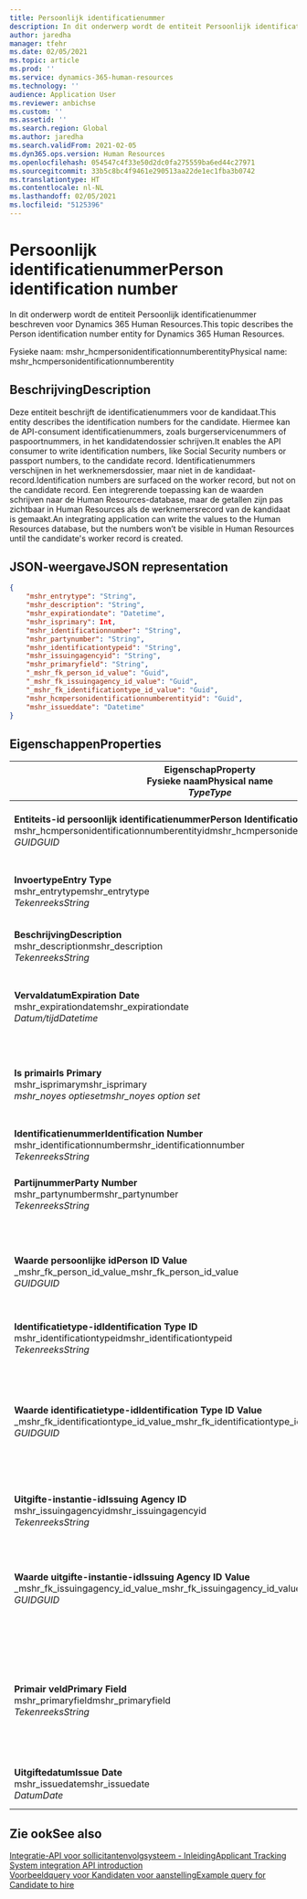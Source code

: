 ```yaml
---
title: Persoonlijk identificatienummer
description: In dit onderwerp wordt de entiteit Persoonlijk identificatienummer beschreven voor Dynamics 365 Human Resources.
author: jaredha
manager: tfehr
ms.date: 02/05/2021
ms.topic: article
ms.prod: ''
ms.service: dynamics-365-human-resources
ms.technology: ''
audience: Application User
ms.reviewer: anbichse
ms.custom: ''
ms.assetid: ''
ms.search.region: Global
ms.author: jaredha
ms.search.validFrom: 2021-02-05
ms.dyn365.ops.version: Human Resources
ms.openlocfilehash: 054547c4f33e50d2dc0fa275559ba6ed44c27971
ms.sourcegitcommit: 33b5c8bc4f9461e290513aa22de1ec1fba3b0742
ms.translationtype: HT
ms.contentlocale: nl-NL
ms.lasthandoff: 02/05/2021
ms.locfileid: "5125396"
---
```

# <a name="person-identification-number"></a><span data-ttu-id="864eb-103">Persoonlijk identificatienummer</span><span class="sxs-lookup"><span data-stu-id="864eb-103">Person identification number</span></span>

<span data-ttu-id="864eb-104">In dit onderwerp wordt de entiteit Persoonlijk identificatienummer beschreven voor Dynamics 365 Human Resources.</span><span class="sxs-lookup"><span data-stu-id="864eb-104">This topic describes the Person identification number entity for Dynamics 365 Human Resources.</span></span>

<span data-ttu-id="864eb-105">Fysieke naam: mshr_hcmpersonidentificationnumberentity</span><span class="sxs-lookup"><span data-stu-id="864eb-105">Physical name: mshr_hcmpersonidentificationnumberentity</span></span>

## <a name="description"></a><span data-ttu-id="864eb-106">Beschrijving</span><span class="sxs-lookup"><span data-stu-id="864eb-106">Description</span></span>

<span data-ttu-id="864eb-107">Deze entiteit beschrijft de identificatienummers voor de kandidaat.</span><span class="sxs-lookup"><span data-stu-id="864eb-107">This entity describes the identification numbers for the candidate.</span></span> <span data-ttu-id="864eb-108">Hiermee kan de API-consument identificatienummers, zoals burgerservicenummers of paspoortnummers, in het kandidatendossier schrijven.</span><span class="sxs-lookup"><span data-stu-id="864eb-108">It enables the API consumer to write identification numbers, like Social Security numbers or passport numbers, to the candidate record.</span></span> <span data-ttu-id="864eb-109">Identificatienummers verschijnen in het werknemersdossier, maar niet in de kandidaat-record.</span><span class="sxs-lookup"><span data-stu-id="864eb-109">Identification numbers are surfaced on the worker record, but not on the candidate record.</span></span> <span data-ttu-id="864eb-110">Een integrerende toepassing kan de waarden schrijven naar de Human Resources-database, maar de getallen zijn pas zichtbaar in Human Resources als de werknemersrecord van de kandidaat is gemaakt.</span><span class="sxs-lookup"><span data-stu-id="864eb-110">An integrating application can write the values to the Human Resources database, but the numbers won’t be visible in Human Resources until the candidate's worker record is created.</span></span>

## <a name="json-representation"></a><span data-ttu-id="864eb-111">JSON-weergave</span><span class="sxs-lookup"><span data-stu-id="864eb-111">JSON representation</span></span>

```json
{
    "mshr_entrytype": "String",
    "mshr_description": "String",
    "mshr_expirationdate": "Datetime",
    "mshr_isprimary": Int,
    "mshr_identificationnumber": "String",
    "mshr_partynumber": "String",
    "mshr_identificationtypeid": "String",
    "mshr_issuingagencyid": "String",
    "mshr_primaryfield": "String",
    "_mshr_fk_person_id_value": "Guid",
    "_mshr_fk_issuingagency_id_value": "Guid",
    "_mshr_fk_identificationtype_id_value": "Guid",
    "mshr_hcmpersonidentificationnumberentityid": "Guid",
    "mshr_issueddate": "Datetime"
}
```

## <a name="properties"></a><span data-ttu-id="864eb-112">Eigenschappen</span><span class="sxs-lookup"><span data-stu-id="864eb-112">Properties</span></span>

| <span data-ttu-id="864eb-113">Eigenschap</span><span class="sxs-lookup"><span data-stu-id="864eb-113">Property</span></span><br><span data-ttu-id="864eb-114">**Fysieke naam**</span><span class="sxs-lookup"><span data-stu-id="864eb-114">**Physical name**</span></span><br><span data-ttu-id="864eb-115">**_Type_**</span><span class="sxs-lookup"><span data-stu-id="864eb-115">**_Type_**</span></span> | <span data-ttu-id="864eb-116">Gebruiken</span><span class="sxs-lookup"><span data-stu-id="864eb-116">Use</span></span> | <span data-ttu-id="864eb-117">Beschrijving</span><span class="sxs-lookup"><span data-stu-id="864eb-117">Description</span></span> |
| --- | --- | --- |
| <span data-ttu-id="864eb-118">**Entiteits-id persoonlijk identificatienummer**</span><span class="sxs-lookup"><span data-stu-id="864eb-118">**Person Identification Number Entity ID**</span></span><br><span data-ttu-id="864eb-119">mshr_hcmpersonidentificationnumberentityid</span><span class="sxs-lookup"><span data-stu-id="864eb-119">mshr_hcmpersonidentificationnumberentityid</span></span><br><span data-ttu-id="864eb-120">*GUID*</span><span class="sxs-lookup"><span data-stu-id="864eb-120">*GUID*</span></span> | <span data-ttu-id="864eb-121">Alleen-lezen</span><span class="sxs-lookup"><span data-stu-id="864eb-121">Read-only</span></span><br><span data-ttu-id="864eb-122">Vereist</span><span class="sxs-lookup"><span data-stu-id="864eb-122">Required</span></span><br><span data-ttu-id="864eb-123">Door systeem gegenereerd</span><span class="sxs-lookup"><span data-stu-id="864eb-123">System-generated</span></span> | <span data-ttu-id="864eb-124">Unieke primaire id voor het persoonlijk identificatienummerrecord.</span><span class="sxs-lookup"><span data-stu-id="864eb-124">Unique primary identifier for the person identification number record.</span></span> |
| <span data-ttu-id="864eb-125">**Invoertype**</span><span class="sxs-lookup"><span data-stu-id="864eb-125">**Entry Type**</span></span><br><span data-ttu-id="864eb-126">mshr_entrytype</span><span class="sxs-lookup"><span data-stu-id="864eb-126">mshr_entrytype</span></span><br><span data-ttu-id="864eb-127">*Tekenreeks*</span><span class="sxs-lookup"><span data-stu-id="864eb-127">*String*</span></span> | <span data-ttu-id="864eb-128">Lezen-schrijven</span><span class="sxs-lookup"><span data-stu-id="864eb-128">Read-write</span></span><br><span data-ttu-id="864eb-129">Optioneel</span><span class="sxs-lookup"><span data-stu-id="864eb-129">Optional</span></span> | <span data-ttu-id="864eb-130">Vrije waarde om te verwijzen naar het type vermelding voor het identificatienummer.</span><span class="sxs-lookup"><span data-stu-id="864eb-130">Free value to reference the type of entry for the identification number.</span></span> |
| <span data-ttu-id="864eb-131">**Beschrijving**</span><span class="sxs-lookup"><span data-stu-id="864eb-131">**Description**</span></span><br><span data-ttu-id="864eb-132">mshr_description</span><span class="sxs-lookup"><span data-stu-id="864eb-132">mshr_description</span></span><br><span data-ttu-id="864eb-133">*Tekenreeks*</span><span class="sxs-lookup"><span data-stu-id="864eb-133">*String*</span></span> | <span data-ttu-id="864eb-134">Lezen-schrijven</span><span class="sxs-lookup"><span data-stu-id="864eb-134">Read-write</span></span><br><span data-ttu-id="864eb-135">Optioneel</span><span class="sxs-lookup"><span data-stu-id="864eb-135">Optional</span></span> | <span data-ttu-id="864eb-136">De omschrijving van het identificatienummer.</span><span class="sxs-lookup"><span data-stu-id="864eb-136">The description of the identification number.</span></span> |
| <span data-ttu-id="864eb-137">**Vervaldatum**</span><span class="sxs-lookup"><span data-stu-id="864eb-137">**Expiration Date**</span></span><br><span data-ttu-id="864eb-138">mshr_expirationdate</span><span class="sxs-lookup"><span data-stu-id="864eb-138">mshr_expirationdate</span></span><br><span data-ttu-id="864eb-139">*Datum/tijd*</span><span class="sxs-lookup"><span data-stu-id="864eb-139">*Datetime*</span></span> | <span data-ttu-id="864eb-140">Lezen-schrijven</span><span class="sxs-lookup"><span data-stu-id="864eb-140">Read-write</span></span><br><span data-ttu-id="864eb-141">Optioneel</span><span class="sxs-lookup"><span data-stu-id="864eb-141">Optional</span></span> | <span data-ttu-id="864eb-142">De datum waarop het identificatienummer of bijbehorende document vervalt.</span><span class="sxs-lookup"><span data-stu-id="864eb-142">The date on which the identification number or associated document expires.</span></span> |
| <span data-ttu-id="864eb-143">**Is primair**</span><span class="sxs-lookup"><span data-stu-id="864eb-143">**Is Primary**</span></span><br><span data-ttu-id="864eb-144">mshr_isprimary</span><span class="sxs-lookup"><span data-stu-id="864eb-144">mshr_isprimary</span></span><br><span data-ttu-id="864eb-145">*mshr_noyes optieset*</span><span class="sxs-lookup"><span data-stu-id="864eb-145">*mshr_noyes option set*</span></span> | <span data-ttu-id="864eb-146">Lezen-schrijven</span><span class="sxs-lookup"><span data-stu-id="864eb-146">Read-write</span></span><br><span data-ttu-id="864eb-147">Optioneel</span><span class="sxs-lookup"><span data-stu-id="864eb-147">Optional</span></span> | <span data-ttu-id="864eb-148">Definieert of het identificatienummer de primaire record voor de persoon voor dit identificatietype is.</span><span class="sxs-lookup"><span data-stu-id="864eb-148">Defines whether the identification number is the primary record for the person for this identification type.</span></span> |
| <span data-ttu-id="864eb-149">**Identificatienummer**</span><span class="sxs-lookup"><span data-stu-id="864eb-149">**Identification Number**</span></span><br><span data-ttu-id="864eb-150">mshr_identificationnumber</span><span class="sxs-lookup"><span data-stu-id="864eb-150">mshr_identificationnumber</span></span><br><span data-ttu-id="864eb-151">*Tekenreeks*</span><span class="sxs-lookup"><span data-stu-id="864eb-151">*String*</span></span> | <span data-ttu-id="864eb-152">Lezen-schrijven</span><span class="sxs-lookup"><span data-stu-id="864eb-152">Read-write</span></span><br><span data-ttu-id="864eb-153">Vereist</span><span class="sxs-lookup"><span data-stu-id="864eb-153">Required</span></span> | <span data-ttu-id="864eb-154">Het identificatienummer.</span><span class="sxs-lookup"><span data-stu-id="864eb-154">The identification number.</span></span> |
| <span data-ttu-id="864eb-155">**Partijnummer**</span><span class="sxs-lookup"><span data-stu-id="864eb-155">**Party Number**</span></span><br><span data-ttu-id="864eb-156">mshr_partynumber</span><span class="sxs-lookup"><span data-stu-id="864eb-156">mshr_partynumber</span></span><br><span data-ttu-id="864eb-157">*Tekenreeks*</span><span class="sxs-lookup"><span data-stu-id="864eb-157">*String*</span></span> | <span data-ttu-id="864eb-158">Lezen-schrijven</span><span class="sxs-lookup"><span data-stu-id="864eb-158">Read-write</span></span><br><span data-ttu-id="864eb-159">Vereist</span><span class="sxs-lookup"><span data-stu-id="864eb-159">Required</span></span> | <span data-ttu-id="864eb-160">De id van de partij (persoon) die eigenaar is van het identificatienummer.</span><span class="sxs-lookup"><span data-stu-id="864eb-160">The identifier of the party (person) owning the identification number.</span></span> |
| <span data-ttu-id="864eb-161">**Waarde persoonlijke id**</span><span class="sxs-lookup"><span data-stu-id="864eb-161">**Person ID Value**</span></span><br><span data-ttu-id="864eb-162">_mshr_fk_person_id_value</span><span class="sxs-lookup"><span data-stu-id="864eb-162">_mshr_fk_person_id_value</span></span><br><span data-ttu-id="864eb-163">*GUID*</span><span class="sxs-lookup"><span data-stu-id="864eb-163">*GUID*</span></span> | <span data-ttu-id="864eb-164">Alleen-lezen</span><span class="sxs-lookup"><span data-stu-id="864eb-164">Read-only</span></span><br><span data-ttu-id="864eb-165">Vereist</span><span class="sxs-lookup"><span data-stu-id="864eb-165">Required</span></span><br><span data-ttu-id="864eb-166">Refererende sleutel: mshr_dirpersonentityid van mshr_dirpersonentity entiteit</span><span class="sxs-lookup"><span data-stu-id="864eb-166">Foreign key: mshr_dirpersonentityid of mshr_dirpersonentity entity</span></span> | <span data-ttu-id="864eb-167">De unieke id van de partij (persoon).</span><span class="sxs-lookup"><span data-stu-id="864eb-167">The unique identifier of the party (person).</span></span> |
| <span data-ttu-id="864eb-168">**Identificatietype-id**</span><span class="sxs-lookup"><span data-stu-id="864eb-168">**Identification Type ID**</span></span><br><span data-ttu-id="864eb-169">mshr_identificationtypeid</span><span class="sxs-lookup"><span data-stu-id="864eb-169">mshr_identificationtypeid</span></span><br><span data-ttu-id="864eb-170">*Tekenreeks*</span><span class="sxs-lookup"><span data-stu-id="864eb-170">*String*</span></span> | <span data-ttu-id="864eb-171">Lezen-schrijven</span><span class="sxs-lookup"><span data-stu-id="864eb-171">Read-write</span></span><br><span data-ttu-id="864eb-172">Vereist</span><span class="sxs-lookup"><span data-stu-id="864eb-172">Required</span></span> | <span data-ttu-id="864eb-173">Het type identificatienummer.</span><span class="sxs-lookup"><span data-stu-id="864eb-173">The type of identification number.</span></span> |
| <span data-ttu-id="864eb-174">**Waarde identificatietype-id**</span><span class="sxs-lookup"><span data-stu-id="864eb-174">**Identification Type ID Value**</span></span><br><span data-ttu-id="864eb-175">_mshr_fk_identificationtype_id_value</span><span class="sxs-lookup"><span data-stu-id="864eb-175">_mshr_fk_identificationtype_id_value</span></span><br><span data-ttu-id="864eb-176">*GUID*</span><span class="sxs-lookup"><span data-stu-id="864eb-176">*GUID*</span></span> | <span data-ttu-id="864eb-177">Alleen-lezen</span><span class="sxs-lookup"><span data-stu-id="864eb-177">Read-only</span></span><br><span data-ttu-id="864eb-178">Vereist</span><span class="sxs-lookup"><span data-stu-id="864eb-178">Required</span></span><br><span data-ttu-id="864eb-179">Refererende sleutel: mshr_hcmidentificationtypeentityid van mshr_hcmidentificationtypeentity entiteit</span><span class="sxs-lookup"><span data-stu-id="864eb-179">Foreign key: mshr_hcmidentificationtypeentityid of mshr_hcmidentificationtypeentity entity</span></span> | <span data-ttu-id="864eb-180">Unieke id van het identificatietype die door het systeem is gegenereerd.</span><span class="sxs-lookup"><span data-stu-id="864eb-180">System-generated unique identifier of the identification type.</span></span> |
| <span data-ttu-id="864eb-181">**Uitgifte-instantie-id**</span><span class="sxs-lookup"><span data-stu-id="864eb-181">**Issuing Agency ID**</span></span><br><span data-ttu-id="864eb-182">mshr_issuingagencyid</span><span class="sxs-lookup"><span data-stu-id="864eb-182">mshr_issuingagencyid</span></span><br><span data-ttu-id="864eb-183">*Tekenreeks*</span><span class="sxs-lookup"><span data-stu-id="864eb-183">*String*</span></span> | <span data-ttu-id="864eb-184">Lezen-schrijven</span><span class="sxs-lookup"><span data-stu-id="864eb-184">Read-write</span></span><br><span data-ttu-id="864eb-185">Optioneel</span><span class="sxs-lookup"><span data-stu-id="864eb-185">Optional</span></span> | <span data-ttu-id="864eb-186">De instantie of organisatie die het identificatienummer uitgeeft.</span><span class="sxs-lookup"><span data-stu-id="864eb-186">The agency or organization issuing the identification number.</span></span> |
| <span data-ttu-id="864eb-187">**Waarde uitgifte-instantie-id**</span><span class="sxs-lookup"><span data-stu-id="864eb-187">**Issuing Agency ID Value**</span></span><br><span data-ttu-id="864eb-188">_mshr_fk_issuingagency_id_value</span><span class="sxs-lookup"><span data-stu-id="864eb-188">_mshr_fk_issuingagency_id_value</span></span><br><span data-ttu-id="864eb-189">*GUID*</span><span class="sxs-lookup"><span data-stu-id="864eb-189">*GUID*</span></span> | <span data-ttu-id="864eb-190">Alleen-lezen</span><span class="sxs-lookup"><span data-stu-id="864eb-190">Read-only</span></span><br><span data-ttu-id="864eb-191">Optioneel</span><span class="sxs-lookup"><span data-stu-id="864eb-191">Optional</span></span><br><span data-ttu-id="864eb-192">Refererende sleutel: mshr_hcmissuingagencyentityid van mshr_hcmissuingagencyentity entiteit</span><span class="sxs-lookup"><span data-stu-id="864eb-192">Foreign key: mshr_hcmissuingagencyentityid of mshr_hcmissuingagencyentity entity</span></span> | <span data-ttu-id="864eb-193">Unieke, door het systeem gegenereerde id van de instantie die het identificatienummer uitgeeft.</span><span class="sxs-lookup"><span data-stu-id="864eb-193">System-generated unique identifier of the agency issuing the identification number.</span></span> |
| <span data-ttu-id="864eb-194">**Primair veld**</span><span class="sxs-lookup"><span data-stu-id="864eb-194">**Primary Field**</span></span><br><span data-ttu-id="864eb-195">mshr_primaryfield</span><span class="sxs-lookup"><span data-stu-id="864eb-195">mshr_primaryfield</span></span><br><span data-ttu-id="864eb-196">*Tekenreeks*</span><span class="sxs-lookup"><span data-stu-id="864eb-196">*String*</span></span> | <span data-ttu-id="864eb-197">Alleen-lezen</span><span class="sxs-lookup"><span data-stu-id="864eb-197">Read-only</span></span><br><span data-ttu-id="864eb-198">Vereist</span><span class="sxs-lookup"><span data-stu-id="864eb-198">Required</span></span> | <span data-ttu-id="864eb-199">Het veld dat moet worden gebruikt als id van de entiteitsrecord.</span><span class="sxs-lookup"><span data-stu-id="864eb-199">Field to be used as an identifier of the entity record.</span></span> <span data-ttu-id="864eb-200">Combinatie van partijnummer, id van het identificatietype en identificatienummer.</span><span class="sxs-lookup"><span data-stu-id="864eb-200">Combination of party number, identification type ID, and identification number.</span></span> |
| <span data-ttu-id="864eb-201">**Uitgiftedatum**</span><span class="sxs-lookup"><span data-stu-id="864eb-201">**Issue Date**</span></span><br><span data-ttu-id="864eb-202">mshr_issuedate</span><span class="sxs-lookup"><span data-stu-id="864eb-202">mshr_issuedate</span></span><br><span data-ttu-id="864eb-203">*Datum*</span><span class="sxs-lookup"><span data-stu-id="864eb-203">*Date*</span></span> | <span data-ttu-id="864eb-204">Lezen-schrijven</span><span class="sxs-lookup"><span data-stu-id="864eb-204">Read-write</span></span><br><span data-ttu-id="864eb-205">Optioneel</span><span class="sxs-lookup"><span data-stu-id="864eb-205">Optional</span></span> | <span data-ttu-id="864eb-206">De datum waarop het identificatienummer is uitgegeven.</span><span class="sxs-lookup"><span data-stu-id="864eb-206">The date the identification number was issued.</span></span> |

## <a name="see-also"></a><span data-ttu-id="864eb-207">Zie ook</span><span class="sxs-lookup"><span data-stu-id="864eb-207">See also</span></span>

[<span data-ttu-id="864eb-208">Integratie-API voor sollicitantenvolgsysteem - Inleiding</span><span class="sxs-lookup"><span data-stu-id="864eb-208">Applicant Tracking System integration API introduction</span></span>](hr-admin-integration-ats-api-introduction.md)<br>
[<span data-ttu-id="864eb-209">Voorbeeldquery voor Kandidaten voor aanstelling</span><span class="sxs-lookup"><span data-stu-id="864eb-209">Example query for Candidate to hire</span></span>](hr-admin-integration-ats-api-candidate-to-hire-example-query.md)


